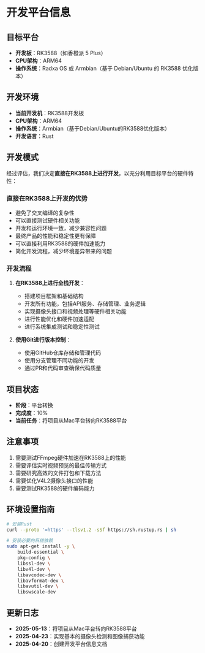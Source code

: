 # 开发平台信息

## 目标平台
- **开发板**：RK3588（如香橙派 5 Plus）
- **CPU架构**：ARM64
- **操作系统**：Radxa OS 或 Armbian（基于 Debian/Ubuntu 的 RK3588 优化版本）

## 开发环境
- **当前开发机**：RK3588开发板
- **CPU架构**：ARM64
- **操作系统**：Armbian（基于Debian/Ubuntu的RK3588优化版本）
- **开发语言**：Rust

## 开发模式

经过评估，我们决定**直接在RK3588上进行开发**，以充分利用目标平台的硬件特性：

### 直接在RK3588上开发的优势
- 避免了交叉编译的复杂性
- 可以直接测试硬件相关功能
- 开发和运行环境一致，减少兼容性问题
- 最终产品的性能和稳定性更有保障
- 可以直接利用RK3588的硬件加速能力
- 简化开发流程，减少环境差异带来的问题

### 开发流程
1. **在RK3588上进行全栈开发**：
   - 搭建项目框架和基础结构
   - 开发所有功能，包括API服务、存储管理、业务逻辑
   - 实现摄像头接口和视频处理等硬件相关功能
   - 进行性能优化和硬件加速适配
   - 进行系统集成测试和稳定性测试

2. **使用Git进行版本控制**：
   - 使用GitHub仓库存储和管理代码
   - 使用分支管理不同功能的开发
   - 通过PR和代码审查确保代码质量

## 项目状态

- **阶段**：平台转换
- **完成度**：10%
- **当前任务**：将项目从Mac平台转向RK3588平台

## 注意事项

1. 需要测试FFmpeg硬件加速在RK3588上的性能
2. 需要评估实时视频预览的最佳传输方式
3. 需要研究高效的文件打包和下载方法
4. 需要优化V4L2摄像头接口的性能
5. 需要测试RK3588的硬件编码能力

## 环境设置指南

```bash
# 安装Rust
curl --proto '=https' --tlsv1.2 -sSf https://sh.rustup.rs | sh

# 安装必要的系统依赖
sudo apt-get install -y \
    build-essential \
    pkg-config \
    libssl-dev \
    libv4l-dev \
    libavcodec-dev \
    libavformat-dev \
    libavutil-dev \
    libswscale-dev
```

## 更新日志

- **2025-05-13**：将项目从Mac平台转向RK3588平台
- **2025-04-23**：实现基本的摄像头检测和图像捕获功能
- **2025-04-20**：创建开发平台信息文档
